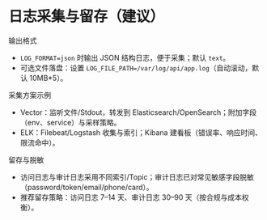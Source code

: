 ﻿# 日志采集与留存（建议）

输出格式
- `LOG_FORMAT=json` 时输出 JSON 结构日志，便于采集；默认 `text`。
- 可选文件落盘：设置 `LOG_FILE_PATH=/var/log/api/app.log`（自动滚动，默认 10MB*5）。

采集方案示例
- Vector：监听文件/Stdout，转发到 Elasticsearch/OpenSearch；附加字段（env、service）与采样策略。
- ELK：Filebeat/Logstash 收集与索引；Kibana 建看板（错误率、响应时间、限流命中）。

留存与脱敏
- 访问日志与审计日志采用不同索引/Topic；审计日志已对常见敏感字段脱敏（password/token/email/phone/card）。
- 推荐留存策略：访问日志 7–14 天、审计日志 30–90 天（按合规与成本权衡）。
